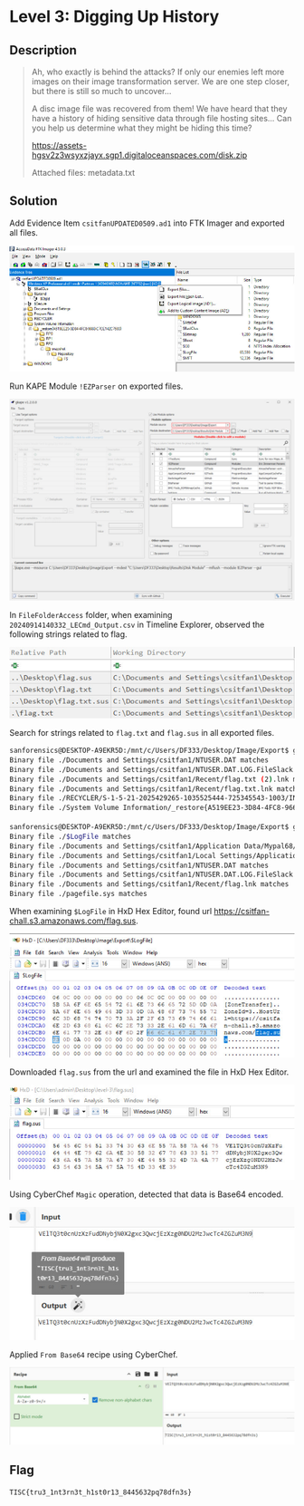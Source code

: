 # Level 3: Digging Up History

## Description
>Ah, who exactly is behind the attacks? If only our enemies left more images on their image transformation server. We are one step closer, but there is still so much to uncover...
>
>A disc image file was recovered from them! We have heard that they have a history of hiding sensitive data through file hosting sites... Can you help us determine what they might be hiding this time?
>
>https://assets-hgsv2z3wsyxzjayx.sgp1.digitaloceanspaces.com/disk.zip
>
>Attached files:
>metadata.txt

## Solution
Add Evidence Item `csitfanUPDATED0509.ad1` into FTK Imager and exported all files.

![image](../images/cbee7494e1cfec7a0dc32037fb92256d2fd9df26a25c16a9962dd54062436cc6.jpg)  

Run KAPE Module `!EZParser` on exported files.

![image](../images/ee53f196da5011f90bf485a639a7780b443cbe59946ec398b7cefb02f408d1fc.jpg)  

In `FileFolderAccess` folder, when examining `20240914140332_LECmd_Output.csv` in Timeline Explorer, observed the following strings related to flag.

![image](../images/6809b0272b8b012c2d9f3e4835ea06ee1c5eb1eb7592bc225a9325a195b8067f.jpg)  

Search for strings related to `flag.txt` and `flag.sus` in all exported files.

```bash
sanforensics@DESKTOP-A9EKR5D:/mnt/c/Users/DF333/Desktop/Image/Export$ grep -ri "flag.txt" .
Binary file ./Documents and Settings/csitfan1/NTUSER.DAT matches
Binary file ./Documents and Settings/csitfan1/NTUSER.DAT.LOG.FileSlack matches
Binary file ./Documents and Settings/csitfan1/Recent/flag.txt (2).lnk matches
Binary file ./Documents and Settings/csitfan1/Recent/flag.txt.lnk matches
Binary file ./RECYCLER/S-1-5-21-2025429265-1035525444-725345543-1003/INFO2.FileSlack matches
Binary file ./System Volume Information/_restore{A519EE23-3D84-4FC8-9660-C7CE142C7593}/RP2/A0001013.lnk matches

sanforensics@DESKTOP-A9EKR5D:/mnt/c/Users/DF333/Desktop/Image/Export$ grep -ri "flag.sus" .
Binary file ./$LogFile matches
Binary file ./Documents and Settings/csitfan1/Application Data/Mypal68/Profiles/a80ofn6a.default-default/places.sqlite matches
Binary file ./Documents and Settings/csitfan1/Local Settings/Application Data/Mypal68/Profiles/a80ofn6a.default-default/cache2/entries/8EA5B9296FDF7C32DAA8DD848E74AD83F49B2815 matches
Binary file ./Documents and Settings/csitfan1/NTUSER.DAT matches
Binary file ./Documents and Settings/csitfan1/NTUSER.DAT.LOG.FileSlack matches
Binary file ./Documents and Settings/csitfan1/Recent/flag.lnk matches
Binary file ./pagefile.sys matches
```

When examining `$LogFile` in HxD Hex Editor, found url https://csitfan-chall.s3.amazonaws.com/flag.sus.

![image](../images/fa122df29fd941e58cd976c2898db232959328a015ffd0621b53ee69b2cf7ce6.jpg)  

Downloaded `flag.sus` from the url and examined the file in HxD Hex Editor.

![image](../images/3a44086ae505b843f4382c6e76f2302183760fbe819ee4ab43d1844105d7235c.jpg)  

Using CyberChef `Magic` operation, detected that data is Base64 encoded.

![image](../images/db2406dc65c7f8e66caedb3ab3cc91e1717812fbc41a9eb5fbfccb41bf49e19a.jpg)  

Applied `From Base64` recipe using CyberChef.

![image](../images/beb081db56ec5c919d94a8bbe2dd77d9b063eb561483b6bf217e3b5d8bbffa6c.jpg)  

## Flag
`TISC{tru3_1nt3rn3t_h1st0r13_8445632pq78dfn3s}`